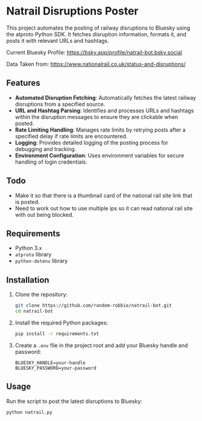 # Natrail Disruptions Poster

This project automates the posting of railway disruptions to Bluesky using the atproto Python SDK. It fetches disruption information, formats it, and posts it with relevant URLs and hashtags.

Current Bluesky Profile: https://bsky.app/profile/natrail-bot.bsky.social

Data Taken from: https://www.nationalrail.co.uk/status-and-disruptions/

## Features

- **Automated Disruption Fetching**: Automatically fetches the latest railway disruptions from a specified source.
- **URL and Hashtag Parsing**: Identifies and processes URLs and hashtags within the disruption messages to ensure they are clickable when posted.
- **Rate Limiting Handling**: Manages rate limits by retrying posts after a specified delay if rate limits are encountered.
- **Logging**: Provides detailed logging of the posting process for debugging and tracking.
- **Environment Configuration**: Uses environment variables for secure handling of login credentials.

## Todo

- Make it so that there is a thumbnail card of the national rail site link that is posted.
- Need to work out how to use multiple ips so it can read national rail site with out being blocked.

## Requirements

- Python 3.x
- `atproto` library
- `python-dotenv` library

## Installation

1. Clone the repository:
    ```bash
    git clone https://github.com/random-robbie/natrail-bot.git
    cd natrail-bot
    ```

2. Install the required Python packages:
    ```bash
    pip install -r requirements.txt
    ```

3. Create a `.env` file in the project root and add your Bluesky handle and password:
    ```env
    BLUESKY_HANDLE=your-handle
    BLUESKY_PASSWORD=your-password
    ```

## Usage

Run the script to post the latest disruptions to Bluesky:
```bash
python natrail.py
